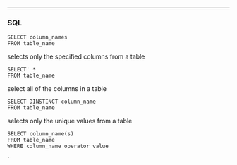 _____
### SQL

~~~
SELECT column_names 
FROM table_name
~~~
selects only the specified columns from a table

~~~
SELECT' * 
FROM table_name
~~~
select all of the columns in a table

~~~
SELECT DINSTINCT column_name 
FROM table_name
~~~ 
selects only the unique values from a table

~~~
SELECT column_name(s)
FROM table_name
WHERE column_name operator value
~~~


`
